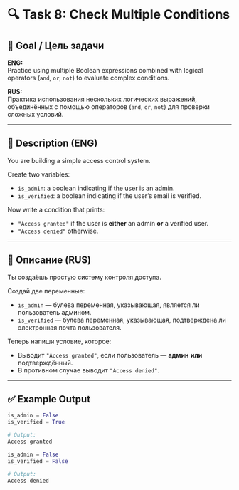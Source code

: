 # 🔍 Task 8: Check Multiple Conditions

## 🎯 Goal / Цель задачи

**ENG:**  
Practice using multiple Boolean expressions combined with logical operators (`and`, `or`, `not`) to evaluate complex conditions.

**RUS:**  
Практика использования нескольких логических выражений, объединённых с помощью операторов (`and`, `or`, `not`) для проверки сложных условий.

---

## 📌 Description (ENG)

You are building a simple access control system.

Create two variables:  
- `is_admin`: a boolean indicating if the user is an admin.  
- `is_verified`: a boolean indicating if the user’s email is verified.

Now write a condition that prints:
- `"Access granted"` if the user is **either** an admin **or** a verified user.
- `"Access denied"` otherwise.

---

## 📌 Описание (RUS)

Ты создаёшь простую систему контроля доступа.

Создай две переменные:  
- `is_admin` — булева переменная, указывающая, является ли пользователь админом.  
- `is_verified` — булева переменная, указывающая, подтверждена ли электронная почта пользователя.

Теперь напиши условие, которое:
- Выводит `"Access granted"`, если пользователь — **админ** **или** подтверждённый.
- В противном случае выводит `"Access denied"`.

---

## ✅ Example Output

```python
is_admin = False
is_verified = True

# Output:
Access granted
```

```python
is_admin = False
is_verified = False

# Output:
Access denied
```
